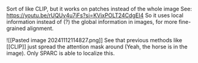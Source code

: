 Sort of like CLIP, but it works on patches instead of the whole image
See: https://youtu.be/rUQUv4u7jFs?si=KVixPOLT24CdgEI4
So it uses local information instead of (?) the global information in images, for more fine-grained alignment.

![[Pasted image 20241112114827.png]]
See that previous methods like [[CLIP]] just spread the attention mask around (Yeah, the horse is in the image). Only SPARC is able to localize this. 
